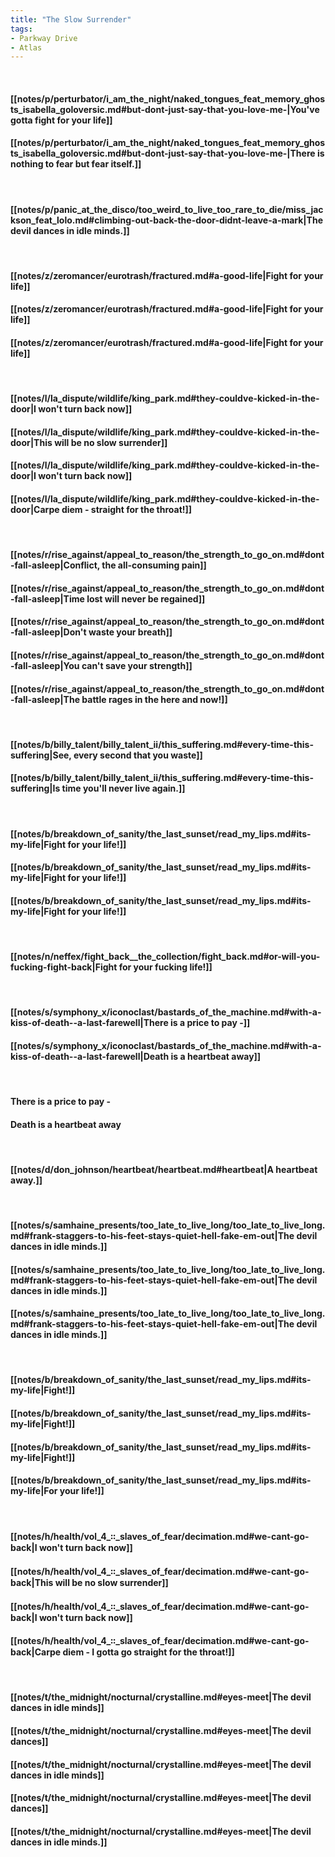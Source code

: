 ```yaml
---
title: "The Slow Surrender"
tags:
- Parkway Drive
- Atlas
---
```

&nbsp;
#### [[notes/p/perturbator/i_am_the_night/naked_tongues_feat_memory_ghosts_isabella_goloversic.md#but-dont-just-say-that-you-love-me-|You've gotta fight for your life]]
#### [[notes/p/perturbator/i_am_the_night/naked_tongues_feat_memory_ghosts_isabella_goloversic.md#but-dont-just-say-that-you-love-me-|There is nothing to fear but fear itself.]]
&nbsp;
#### [[notes/p/panic_at_the_disco/too_weird_to_live_too_rare_to_die/miss_jackson_feat_lolo.md#climbing-out-back-the-door-didnt-leave-a-mark|The devil dances in idle minds.]]
&nbsp;
#### [[notes/z/zeromancer/eurotrash/fractured.md#a-good-life|Fight for your life]]
#### [[notes/z/zeromancer/eurotrash/fractured.md#a-good-life|Fight for your life]]
#### [[notes/z/zeromancer/eurotrash/fractured.md#a-good-life|Fight for your life]]
&nbsp;
#### [[notes/l/la_dispute/wildlife/king_park.md#they-couldve-kicked-in-the-door|I won't turn back now]]
#### [[notes/l/la_dispute/wildlife/king_park.md#they-couldve-kicked-in-the-door|This will be no slow surrender]]
#### [[notes/l/la_dispute/wildlife/king_park.md#they-couldve-kicked-in-the-door|I won't turn back now]]
#### [[notes/l/la_dispute/wildlife/king_park.md#they-couldve-kicked-in-the-door|Carpe diem - straight for the throat!]]
&nbsp;
#### [[notes/r/rise_against/appeal_to_reason/the_strength_to_go_on.md#dont-fall-asleep|Conflict, the all-consuming pain]]
#### [[notes/r/rise_against/appeal_to_reason/the_strength_to_go_on.md#dont-fall-asleep|Time lost will never be regained]]
#### [[notes/r/rise_against/appeal_to_reason/the_strength_to_go_on.md#dont-fall-asleep|Don't waste your breath]]
#### [[notes/r/rise_against/appeal_to_reason/the_strength_to_go_on.md#dont-fall-asleep|You can't save your strength]]
#### [[notes/r/rise_against/appeal_to_reason/the_strength_to_go_on.md#dont-fall-asleep|The battle rages in the here and now!]]
&nbsp;
#### [[notes/b/billy_talent/billy_talent_ii/this_suffering.md#every-time-this-suffering|See, every second that you waste]]
#### [[notes/b/billy_talent/billy_talent_ii/this_suffering.md#every-time-this-suffering|Is time you'll never live again.]]
&nbsp;
#### [[notes/b/breakdown_of_sanity/the_last_sunset/read_my_lips.md#its-my-life|Fight for your life!]]
#### [[notes/b/breakdown_of_sanity/the_last_sunset/read_my_lips.md#its-my-life|Fight for your life!]]
#### [[notes/b/breakdown_of_sanity/the_last_sunset/read_my_lips.md#its-my-life|Fight for your life!]]
&nbsp;
#### [[notes/n/neffex/fight_back__the_collection/fight_back.md#or-will-you-fucking-fight-back|Fight for your fucking life!]]
&nbsp;
#### [[notes/s/symphony_x/iconoclast/bastards_of_the_machine.md#with-a-kiss-of-death--a-last-farewell|There is a price to pay -]]
#### [[notes/s/symphony_x/iconoclast/bastards_of_the_machine.md#with-a-kiss-of-death--a-last-farewell|Death is a heartbeat away]]
&nbsp;
#### There is a price to pay -
#### Death is a heartbeat away
&nbsp;
#### [[notes/d/don_johnson/heartbeat/heartbeat.md#heartbeat|A heartbeat away.]]
&nbsp;
#### [[notes/s/samhaine_presents/too_late_to_live_long/too_late_to_live_long.md#frank-staggers-to-his-feet-stays-quiet-hell-fake-em-out|The devil dances in idle minds.]]
#### [[notes/s/samhaine_presents/too_late_to_live_long/too_late_to_live_long.md#frank-staggers-to-his-feet-stays-quiet-hell-fake-em-out|The devil dances in idle minds.]]
#### [[notes/s/samhaine_presents/too_late_to_live_long/too_late_to_live_long.md#frank-staggers-to-his-feet-stays-quiet-hell-fake-em-out|The devil dances in idle minds.]]
&nbsp;
#### [[notes/b/breakdown_of_sanity/the_last_sunset/read_my_lips.md#its-my-life|Fight!]]
#### [[notes/b/breakdown_of_sanity/the_last_sunset/read_my_lips.md#its-my-life|Fight!]]
#### [[notes/b/breakdown_of_sanity/the_last_sunset/read_my_lips.md#its-my-life|Fight!]]
#### [[notes/b/breakdown_of_sanity/the_last_sunset/read_my_lips.md#its-my-life|For your life!]]
&nbsp;
#### [[notes/h/health/vol_4_꞉꞉_slaves_of_fear/decimation.md#we-cant-go-back|I won't turn back now]]
#### [[notes/h/health/vol_4_꞉꞉_slaves_of_fear/decimation.md#we-cant-go-back|This will be no slow surrender]]
#### [[notes/h/health/vol_4_꞉꞉_slaves_of_fear/decimation.md#we-cant-go-back|I won't turn back now]]
#### [[notes/h/health/vol_4_꞉꞉_slaves_of_fear/decimation.md#we-cant-go-back|Carpe diem - I gotta go straight for the throat!]]
&nbsp;
#### [[notes/t/the_midnight/nocturnal/crystalline.md#eyes-meet|The devil dances in idle minds]]
#### [[notes/t/the_midnight/nocturnal/crystalline.md#eyes-meet|The devil dances]]
#### [[notes/t/the_midnight/nocturnal/crystalline.md#eyes-meet|The devil dances in idle minds]]
#### [[notes/t/the_midnight/nocturnal/crystalline.md#eyes-meet|The devil dances]]
#### [[notes/t/the_midnight/nocturnal/crystalline.md#eyes-meet|The devil dances in idle minds.]]
